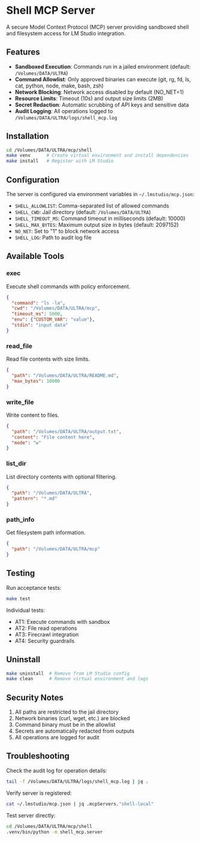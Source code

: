 # Shell MCP Server

A secure Model Context Protocol (MCP) server providing sandboxed shell and filesystem access for LM Studio integration.

## Features

- **Sandboxed Execution**: Commands run in a jailed environment (default: `/Volumes/DATA/ULTRA`)
- **Command Allowlist**: Only approved binaries can execute (git, rg, fd, ls, cat, python, node, make, bash, zsh)
- **Network Blocking**: Network access disabled by default (NO_NET=1)
- **Resource Limits**: Timeout (10s) and output size limits (2MB)
- **Secret Redaction**: Automatic scrubbing of API keys and sensitive data
- **Audit Logging**: All operations logged to `/Volumes/DATA/ULTRA/logs/shell_mcp.log`

## Installation

```bash
cd /Volumes/DATA/ULTRA/mcp/shell
make venv      # Create virtual environment and install dependencies
make install   # Register with LM Studio
```

## Configuration

The server is configured via environment variables in `~/.lmstudio/mcp.json`:

- `SHELL_ALLOWLIST`: Comma-separated list of allowed commands
- `SHELL_CWD`: Jail directory (default: `/Volumes/DATA/ULTRA`)
- `SHELL_TIMEOUT_MS`: Command timeout in milliseconds (default: 10000)
- `SHELL_MAX_BYTES`: Maximum output size in bytes (default: 2097152)
- `NO_NET`: Set to "1" to block network access
- `SHELL_LOG`: Path to audit log file

## Available Tools

### exec
Execute shell commands with policy enforcement.

```json
{
  "command": "ls -la",
  "cwd": "/Volumes/DATA/ULTRA/mcp",
  "timeout_ms": 5000,
  "env": {"CUSTOM_VAR": "value"},
  "stdin": "input data"
}
```

### read_file
Read file contents with size limits.

```json
{
  "path": "/Volumes/DATA/ULTRA/README.md",
  "max_bytes": 10000
}
```

### write_file
Write content to files.

```json
{
  "path": "/Volumes/DATA/ULTRA/output.txt",
  "content": "File content here",
  "mode": "w"
}
```

### list_dir
List directory contents with optional filtering.

```json
{
  "path": "/Volumes/DATA/ULTRA",
  "pattern": "*.md"
}
```

### path_info
Get filesystem path information.

```json
{
  "path": "/Volumes/DATA/ULTRA/mcp"
}
```

## Testing

Run acceptance tests:

```bash
make test
```

Individual tests:
- AT1: Execute commands with sandbox
- AT2: File read operations
- AT3: Firecrawl integration
- AT4: Security guardrails

## Uninstall

```bash
make uninstall  # Remove from LM Studio config
make clean      # Remove virtual environment and logs
```

## Security Notes

1. All paths are restricted to the jail directory
2. Network binaries (curl, wget, etc.) are blocked
3. Command binary must be in the allowlist
4. Secrets are automatically redacted from outputs
5. All operations are logged for audit

## Troubleshooting

Check the audit log for operation details:
```bash
tail -f /Volumes/DATA/ULTRA/logs/shell_mcp.log | jq .
```

Verify server is registered:
```bash
cat ~/.lmstudio/mcp.json | jq .mcpServers."shell-local"
```

Test server directly:
```bash
cd /Volumes/DATA/ULTRA/mcp/shell
.venv/bin/python -m shell_mcp.server
```
